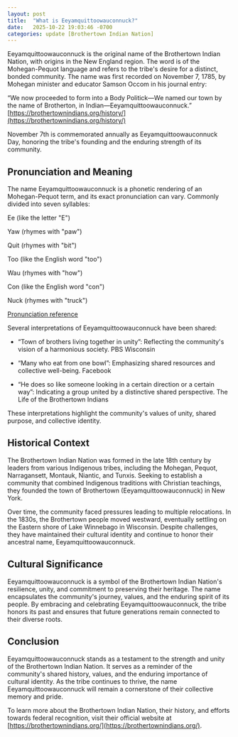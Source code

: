 ```yaml
---
layout: post
title:  "What is Eeyamquittoowauconnuck?"
date:   2025-10-22 19:03:46 -0700
categories: update [Brothertown Indian Nation]
---
```


Eeyamquittoowauconnuck is the original name of the Brothertown Indian Nation, with origins in the New England region. The word is of the Mohegan-Pequot language and refers to the tribe's desire for a distinct, bonded community. The name was first recorded on November 7, 1785, by Mohegan minister and educator Samson Occom in his journal entry:

“We now proceeded to form into a Body Politick—We named our town by the name of Brotherton, in Indian—Eeyamquittoowauconnuck.” [https://brothertownindians.org/history/](https://brothertownindians.org/history/)

November 7th is commemorated annually as Eeyamquittoowauconnuck Day, honoring the tribe's founding and the enduring strength of its community.

## Pronunciation and Meaning
The name Eeyamquittoowauconnuck is a phonetic rendering of an Mohegan-Pequot term, and its exact pronunciation can vary. Commonly divided into seven syllables:

Ee (like the letter "E")

Yaw (rhymes with "paw")

Quit (rhymes with "bit")

Too (like the English word "too")

Wau (rhymes with "how")

Con (like the English word "con")

Nuck (rhymes with "truck")

[Pronunciation reference](https://youtu.be/XAnNGURBopM?si=OD5JjludLA7O_6Yn&t=83)

Several interpretations of Eeyamquittoowauconnuck have been shared:

* “Town of brothers living together in unity”: Reflecting the community's vision of a harmonious society. PBS Wisconsin

* “Many who eat from one bowl”: Emphasizing shared resources and collective well-being. Facebook

* “He does so like someone looking in a certain direction or a certain way”: Indicating a group united by a distinctive shared perspective. The Life of the Brothertown Indians

These interpretations highlight the community's values of unity, shared purpose, and collective identity.

## Historical Context
The Brothertown Indian Nation was formed in the late 18th century by leaders from various Indigenous tribes, including the Mohegan, Pequot, Narragansett, Montauk, Niantic, and Tunxis. Seeking to establish a community that combined Indigenous traditions with Christian teachings, they founded the town of Brothertown (Eeyamquittoowauconnuck) in New York. 

Over time, the community faced pressures leading to multiple relocations. In the 1830s, the Brothertown people moved westward, eventually settling on the Eastern shore of Lake Winnebago in Wisconsin. Despite challenges, they have maintained their cultural identity and continue to honor their ancestral name, Eeyamquittoowauconnuck.

## Cultural Significance
Eeyamquittoowauconnuck is a symbol of the Brothertown Indian Nation's resilience, unity, and commitment to preserving their heritage. The name encapsulates the community's journey, values, and the enduring spirit of its people. By embracing and celebrating Eeyamquittoowauconnuck, the tribe honors its past and ensures that future generations remain connected to their diverse roots.

## Conclusion
Eeyamquittoowauconnuck stands as a testament to the strength and unity of the Brothertown Indian Nation. It serves as a reminder of the community's shared history, values, and the enduring importance of cultural identity. As the tribe continues to thrive, the name Eeyamquittoowauconnuck will remain a cornerstone of their collective memory and pride.

To learn more about the Brothertown Indian Nation, their history, and efforts towards federal recognition, visit their official website at [https://brothertownindians.org/](https://brothertownindians.org/).
